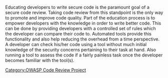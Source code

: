 Educating developers to write secure code is the paramount goal of a
secure code review. Taking code review from this standpoint is the only
way to promote and improve code quality. Part of the education process
is to empower developers with the knowledge in order to write better
code.
This can be done by providing developers with a controlled set of rules
which the developer can compare their code to. Automated tools provide
this functionality and also help reducing the overhead from a time
perspective. A developer can check his/her code using a tool without
much initial knowledge of the security concerns pertaining to their task
at hand. Also running a tool to assess the code if a fairly painless
task once the developer becomes familiar with the tool(s).

[Category:OWASP Code Review
Project](Category:OWASP_Code_Review_Project "wikilink")